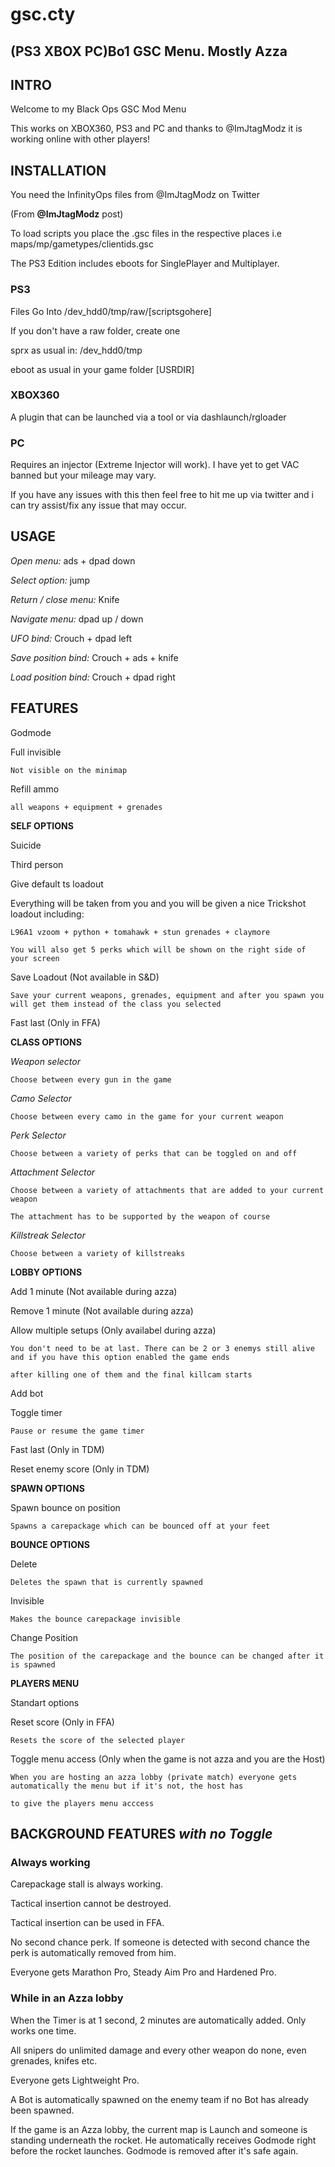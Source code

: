 # gsc.cty
## **(PS3 XBOX PC)Bo1 GSC Menu. Mostly Azza**

## INTRO


Welcome to my Black Ops GSC Mod Menu

This works on XBOX360, PS3 and PC and thanks to @ImJtagModz it is working online with other players!


## INSTALLATION


You need the InfinityOps files from @ImJtagModz on Twitter

(From **@ImJtagModz** post)

To load scripts you place the .gsc files in the respective places i.e maps/mp/gametypes/clientids.gsc

The PS3 Edition includes eboots for SinglePlayer and Multiplayer.


### PS3


Files Go Into /dev_hdd0/tmp/raw/[scriptsgohere]

If you don't have a raw folder, create one

sprx as usual in: /dev_hdd0/tmp

eboot as usual in your game folder [USRDIR]


### XBOX360


A plugin that can be launched via a tool or via dashlaunch/rgloader


### PC

Requires an injector (Extreme Injector will work). I have yet to get VAC banned but your mileage may vary.

If you have any issues with this then feel free to hit me up via twitter and i can try assist/fix any issue that may occur.



## USAGE


*Open menu:* ads + dpad down

*Select option:* jump

*Return / close menu:* Knife

*Navigate menu:* dpad up / down

*UFO bind:* Crouch + dpad left

*Save position bind:* Crouch + ads + knife

*Load position bind:* Crouch + dpad right



## FEATURES


Godmode

Full invisible

    Not visible on the minimap
  
Refill ammo 

    all weapons + equipment + grenades
  
  
**SELF OPTIONS**

Suicide

Third person

Give default ts loadout

  Everything will be taken from you and you will be given a nice Trickshot loadout including:
  
    L96A1 vzoom + python + tomahawk + stun grenades + claymore
    
    You will also get 5 perks which will be shown on the right side of your screen
    
Save Loadout (Not available in S&D)

    Save your current weapons, grenades, equipment and after you spawn you will get them instead of the class you selected
  
Fast last (Only in FFA)


**CLASS OPTIONS**


*Weapon selector*

    Choose between every gun in the game
  
*Camo Selector*


    Choose between every camo in the game for your current weapon
  
*Perk Selector*


    Choose between a variety of perks that can be toggled on and off
  
*Attachment Selector*


    Choose between a variety of attachments that are added to your current weapon
  
    The attachment has to be supported by the weapon of course
  
*Killstreak Selector*


    Choose between a variety of killstreaks
  
  
**LOBBY OPTIONS**


Add 1 minute (Not available during azza)

Remove 1 minute (Not available during azza)

Allow multiple setups (Only availabel during azza)

    You don't need to be at last. There can be 2 or 3 enemys still alive and if you have this option enabled the game ends
  
    after killing one of them and the final killcam starts
  
Add bot

Toggle timer

    Pause or resume the game timer
  
Fast last (Only in TDM)

Reset enemy score (Only in TDM)


**SPAWN OPTIONS**


Spawn bounce on position

    Spawns a carepackage which can be bounced off at your feet
  

**BOUNCE OPTIONS**


Delete

    Deletes the spawn that is currently spawned
  
Invisible

    Makes the bounce carepackage invisible
  
Change Position

    The position of the carepackage and the bounce can be changed after it is spawned
  
  
**PLAYERS MENU**


Standart options

Reset score (Only in FFA)

    Resets the score of the selected player
  
Toggle menu access (Only when the game is not azza and you are the Host)

    When you are hosting an azza lobby (private match) everyone gets automatically the menu but if it's not, the host has
  
    to give the players menu acccess
  
  
## BACKGROUND FEATURES _with no Toggle_


### Always working

Carepackage stall is always working.

Tactical insertion cannot be destroyed.

Tactical insertion can be used in FFA.

No second chance perk. If someone is detected with second chance the perk is automatically removed from him.

Everyone gets Marathon Pro, Steady Aim Pro and Hardened Pro.

### While in an Azza lobby

When the Timer is at 1 second, 2 minutes are automatically added. Only works one time.

All snipers do unlimited damage and every other weapon do none, even grenades, knifes etc.

Everyone gets Lightweight Pro.

A Bot is automatically spawned on the enemy team if no Bot has already been spawned.

If the game is an Azza lobby, the current map is Launch and someone is standing underneath the rocket. He automatically receives Godmode right before the rocket launches. 
Godmode is removed after it's safe again.


